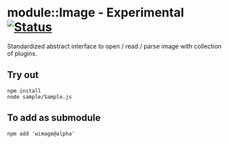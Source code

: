 
# module::Image - Experimental [![Status](https://github.com/Wandalen/wImage/workflows/Test/badge.svg)](https://github.com/Wandalen/wImage/actions?query=workflow%3ATest)

Standardized abstract interface to open / read / parse image with collection of plugins.

## Try out
```
npm install
node sample/Sample.js
```

## To add as submodule
```
npm add 'wimage@alpha'
```
